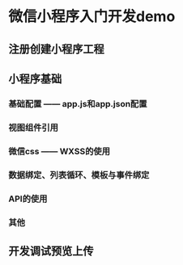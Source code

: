 # 微信小程序入门开发demo

## 注册创建小程序工程

## 小程序基础

### 基础配置 —— app.js和app.json配置

### 视图组件引用

### 微信css —— WXSS的使用

### 数据绑定、列表循环、模板与事件绑定

### API的使用

### 其他

## 开发调试预览上传
